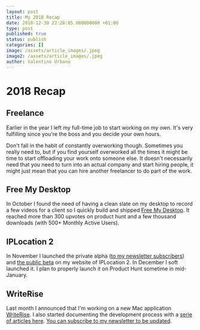 ```yaml
---
layout: post
title: My 2018 Recap
date: 2018-12-30 22:28:05.000000000 +01:00
type: post
published: true
status: publish
categories: []
image: /assets/article_images/.jpeg
image2: /assets/article_images/.jpeg
author: Valentino Urbano
---
```


# 2018 Recap

## Freelance

Earlier in the year I left my full-time job to start working on my own. It's very fulfilling since you're the boss and you decide your own hours.

Don't fall in the habit of constantly overworking though. Sometimes you really need to, but if you find yourself overworked all the times it might be time to start offloading your work onto someone else. It doesn't necessarily need that you need to turn into an actual company and start hiring people, it might just mean that you can hire another freelancer to do part of the work.

## Free My Desktop

In October I found the need of having a clean slate on my desktop to record a few videos for a client so I quickly build and shipped [Free My Desktop][1]. It reached more than 300 upvotes on product hunt and a few thousand downloads (with 500+ Monthly Active Users).

## IPLocation 2

In November I launched the private alpha ([to my newsletter subscribers][2]) and [the public beta][3] on my website of IPLocation 2. In December I soft launched it. I plan to properly launch it on Product Hunt sometime in mid-January.

## WriteRise

Last month I announced that I'm working on a new Mac application [WriteRise][4]. I also started documenting the development process with a [serie of articles here][5]. [You can subscribe to my newsletter to be updated][2].

[1]: http://www.valentinourbano.com/Free-my-desktop-mac-app.html
[2]: http://www.valentinourbano.com/newsletter/
[3]: http://www.valentinourbano.com/IPLocation2-Open-Beta.html
[4]: https://200wordsaday.com/words/writerise-track-your-writing-95bf6e2b8b94bb
[5]: https://200wordsaday.com/words/writerise-track-your-writing-95bf6e2b8b94bb
